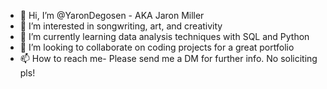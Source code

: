 - 👋 Hi, I’m @YaronDegosen - AKA Jaron Miller
- 👀 I’m interested in songwriting, art, and creativity
- 🌱 I’m currently learning data analysis techniques with SQL and Python 
- 💞️ I’m looking to collaborate on coding projects for a great portfolio
- 📫 How to reach me- Please send me a DM for further info. No soliciting pls!

<!---
YaronDegosen/YaronDegosen is a ✨ special ✨ repository because its `README.md` (this file) appears on your GitHub profile.
You can click the Preview link to take a look at your changes.
--->

